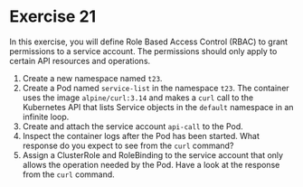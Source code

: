 # Exercise 21

In this exercise, you will define Role Based Access Control (RBAC) to grant permissions to a service account. The permissions should only apply to certain API resources and operations.

1. Create a new namespace named `t23`.
2. Create a Pod named `service-list` in the namespace `t23`. The container uses the image `alpine/curl:3.14` and makes a `curl` call to the Kubernetes API that lists Service objects in the `default` namespace in an infinite loop.
3. Create and attach the service account `api-call` to the Pod.
4. Inspect the container logs after the Pod has been started. What response do you expect to see from the `curl` command?
5. Assign a ClusterRole and RoleBinding to the service account that only allows the operation needed by the Pod. Have a look at the response from the `curl` command.